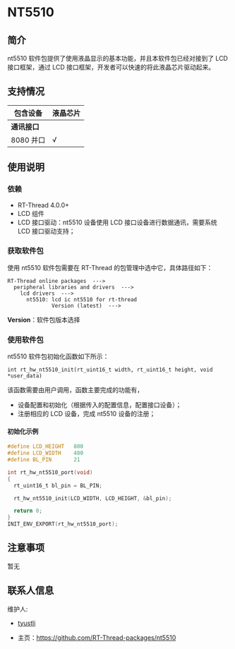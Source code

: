 # NT5510

## 简介

nt5510 软件包提供了使用液晶显示的基本功能，并且本软件包已经对接到了 LCD 接口框架，通过 LCD 接口框架，开发者可以快速的将此液晶芯片驱动起来。
## 支持情况

| 包含设备           | 液晶芯片 |  
| ----------------     | -------- | 
| **通讯接口**      |          |      
| 8080 并口              | √        | 
      

## 使用说明

### 依赖

- RT-Thread 4.0.0+
- LCD 组件
- LCD 接口驱动：nt5510 设备使用 LCD 接口设备进行数据通讯，需要系统 LCD 接口驱动支持；

### 获取软件包

使用 nt5510 软件包需要在 RT-Thread 的包管理中选中它，具体路径如下：

```
RT-Thread online packages  --->
  peripheral libraries and drivers  --->
    lcd drivers  --->
      nt5510: lcd ic nt5510 for rt-thread
              Version (latest)  --->
```
**Version**：软件包版本选择

### 使用软件包

nt5510 软件包初始化函数如下所示：

```
int rt_hw_nt5510_init(rt_uint16_t width, rt_uint16_t height, void *user_data)
```

该函数需要由用户调用，函数主要完成的功能有，

- 设备配置和初始化（根据传入的配置信息，配置接口设备）；
- 注册相应的 LCD 设备，完成 nt5510 设备的注册；

#### 初始化示例

```.c
#define LCD_HEIGHT   800
#define LCD_WIDTH    480
#define BL_PIN       21

int rt_hw_nt5510_port(void)
{
  rt_uint16_t bl_pin = BL_PIN;

  rt_hw_nt5510_init(LCD_WIDTH, LCD_HEIGHT, &bl_pin);

  return 0;
}
INIT_ENV_EXPORT(rt_hw_nt5510_port);
```

## 注意事项

暂无

## 联系人信息

维护人:

- [tyustli](https://github.com/tyustli) 

- 主页：<https://github.com/RT-Thread-packages/nt5510>